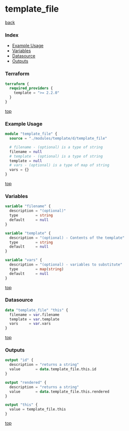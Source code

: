 # template_file

[back](../template.md)

### Index

- [Example Usage](#example-usage)
- [Variables](#variables)
- [Datasource](#datasource)
- [Outputs](#outputs)

### Terraform

```terraform
terraform {
  required_providers {
    template = ">= 2.2.0"
  }
}
```

[top](#index)

### Example Usage

```terraform
module "template_file" {
  source = "./modules/template/d/template_file"

  # filename - (optional) is a type of string
  filename = null
  # template - (optional) is a type of string
  template = null
  # vars - (optional) is a type of map of string
  vars = {}
}
```

[top](#index)

### Variables

```terraform
variable "filename" {
  description = "(optional)"
  type        = string
  default     = null
}

variable "template" {
  description = "(optional) - Contents of the template"
  type        = string
  default     = null
}

variable "vars" {
  description = "(optional) - variables to substitute"
  type        = map(string)
  default     = null
}
```

[top](#index)

### Datasource

```terraform
data "template_file" "this" {
  filename = var.filename
  template = var.template
  vars     = var.vars
}
```

[top](#index)

### Outputs

```terraform
output "id" {
  description = "returns a string"
  value       = data.template_file.this.id
}

output "rendered" {
  description = "returns a string"
  value       = data.template_file.this.rendered
}

output "this" {
  value = template_file.this
}
```

[top](#index)